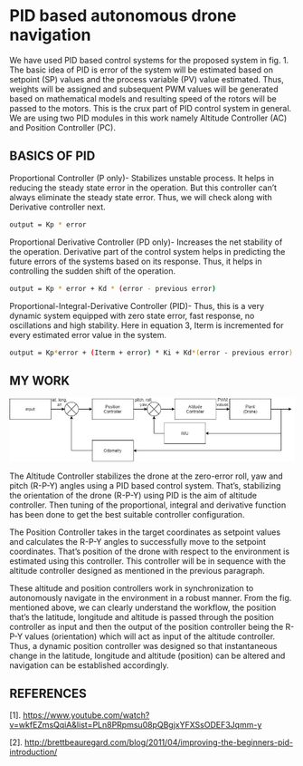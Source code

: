 # PID based autonomous drone navigation
We have used PID based control systems for the proposed system in fig. 1. The basic idea of PID is error of the system will be estimated based on setpoint (SP) values and the process variable (PV) value estimated. Thus, weights will be assigned and subsequent PWM values will be generated based on mathematical models and resulting speed of the rotors will be passed to the motors. This is the crux part of PID control system in general. We are using two PID modules in this work namely Altitude Controller (AC) and Position Controller (PC).

## BASICS OF PID

Proportional Controller (P only)- Stabilizes unstable process. It helps in reducing the steady state error in the operation. But this controller can’t always eliminate the steady state error. Thus, we will check along with Derivative controller next.
```sh
output = Kp * error
```
Proportional Derivative Controller (PD only)- Increases the net stability of the operation. Derivative part of the control system helps in predicting the future errors of the systems based on its response. Thus, it helps in controlling the sudden shift of the operation.
```sh
output = Kp * error + Kd * (error - previous error)
```

Proportional-Integral-Derivative Controller (PID)- Thus, this is a very dynamic system equipped with zero state error, fast response, no oscillations and high stability. Here in equation 3, Iterm is incremented for every estimated error value in the system.
```sh
output = Kp*error + (Iterm + error) * Ki + Kd*(error - previous error)
```
## MY WORK

<img src="img/architecture.jpg"/>

The Altitude Controller stabilizes the drone at the zero-error roll, yaw and pitch (R-P-Y) angles using a PID based control system. That’s, stabilizing the orientation of the drone (R-P-Y) using PID is the aim of altitude controller. Then tuning of the proportional, integral and derivative function has been done to get the best suitable controller configuration.

The Position Controller takes in the target coordinates as setpoint values and calculates the R-P-Y angles to successfully move to the setpoint coordinates. That’s position of the drone with respect to the environment is estimated using this controller. This controller will be in sequence with the altitude controller designed as mentioned in the previous paragraph.

These altitude and position controllers work in synchronization to autonomously navigate in the environment in a robust manner. From the fig. mentioned above, we can clearly understand the workflow, the position that’s the latitude, longitude and altitude is passed through the position controller as input and then the output of the position controller being the R-P-Y values (orientation) which will act as input of the altitude controller. Thus, a dynamic position controller was designed so that instantaneous change in the latitude, longitude and altitude (position) can be altered and navigation can be established accordingly.

## REFERENCES

[1]. https://www.youtube.com/watch?v=wkfEZmsQqiA&list=PLn8PRpmsu08pQBgjxYFXSsODEF3Jqmm-y

[2]. http://brettbeauregard.com/blog/2011/04/improving-the-beginners-pid-introduction/
